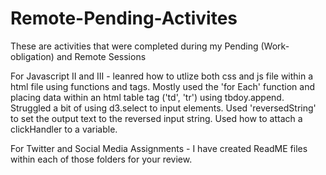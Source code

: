 # Remote-Pending-Activites
These are activities that were completed during my Pending (Work-obligation) and Remote Sessions

For Javascript II and III - leanred how to utlize both css and js file within a html file using functions and tags. Mostly used the 'for Each' function and placing data within an html table tag ('td', 'tr') using tbdoy.append.
Struggled a bit of using d3.select to input elements. Used 'reversedString' to set the output text to the reversed input string. Used how to attach a clickHandler to a variable.

For Twitter and Social Media Assignments - I have created ReadME files within each of those folders for your review. 
